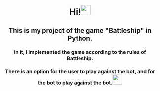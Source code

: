 <h1 align="center">Hi!<img src="https://cdn-icons-png.flaticon.com/128/9437/9437514.png" height="32"/></h1>
<h2 align="center">This is my project of the game "Battleship" in Python.</h2>
<h3 align="center">In it, I implemented the game according to the rules of Battleship.</h3>
<h3 align="center">There is an option for the user to play against the bot, and for the bot to play against the bot.<img src="https://cdn-icons-png.flaticon.com/128/2814/2814650.png" height="32"/></h3>

